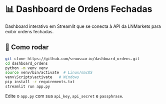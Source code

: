 # 📊 Dashboard de Ordens Fechadas

Dashboard interativo em Streamlit que se conecta à API da LNMarkets para exibir ordens fechadas.

## 🚀 Como rodar

```bash
git clone https://github.com/seuusuario/dashboard_ordens.git
cd dashboard_ordens
python -m venv venv
source venv/bin/activate  # Linux/macOS
venv\Scripts\activate   # Windows
pip install -r requirements.txt
streamlit run app.py
```

Edite o `app.py` com sua `api_key`, `api_secret` e `passphrase`.
